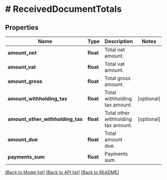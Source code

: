 # # ReceivedDocumentTotals

## Properties

Name | Type | Description | Notes
------------ | ------------- | ------------- | -------------
**amount_net** | **float** | Total net amount. |
**amount_vat** | **float** | Total vat amount. |
**amount_gross** | **float** | Total gross amount. |
**amount_withholding_tax** | **float** | Total withholding tax amount. | [optional]
**amount_other_withholding_tax** | **float** | Total other withholding tax amount. | [optional]
**amount_due** | **float** | Total amount due. |
**payments_sum** | **float** | Payments sum. |

[[Back to Model list]](../../README.md#models) [[Back to API list]](../../README.md#endpoints) [[Back to README]](../../README.md)
